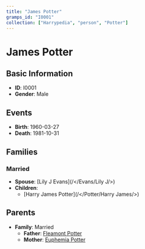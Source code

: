 ```yaml
---
title: "James Potter"
gramps_id: "I0001"
collection: ["Harrypedia", "person", "Potter"]
---
```


# James Potter

## Basic Information

- **ID**: I0001
- **Gender**: Male

## Events

- **Birth**: 1960-03-27
- **Death**: 1981-10-31

## Families

### Married

- **Spouse**: [Lily J Evans](/</Evans/Lily J/>)
- **Children**:
  - [Harry James Potter](/</Potter/Harry James/>)

## Parents

- **Family**: Married
  - **Father**: [Fleamont Potter](//Potter/Fleamont/)
  - **Mother**: [Euphemia Potter](//Potter/Euphemia/)


